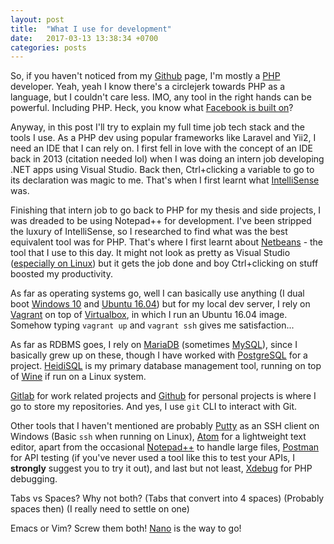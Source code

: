 ```yaml
---
layout: post
title:  "What I use for development"
date:   2017-03-13 13:38:34 +0700
categories: posts
---
```

So, if you haven't noticed from my [Github](https://github.com/baskoros) page, I'm mostly a [PHP](http://www.php.net/) developer. Yeah, yeah I know there's a circlejerk towards PHP as a language, but I couldn't care less. IMO, any tool in the right hands can be powerful. Including PHP. Heck, you know what [Facebook is built on](https://en.wikipedia.org/wiki/HipHop_Virtual_Machine)?

Anyway, in this post I'll try to explain my full time job tech stack and the tools I use. As a PHP dev using popular frameworks like Laravel and Yii2, I need an IDE that I can rely on. I first fell in love with the concept of an IDE back in 2013 (citation needed lol) when I was doing an intern job developing .NET apps using Visual Studio. Back then, Ctrl+clicking a variable to go to its declaration was magic to me. That's when I first learnt what [IntelliSense](https://en.wikipedia.org/wiki/Intelligent_code_completion) was.

Finishing that intern job to go back to PHP for my thesis and side projects, I was dreaded to be using Notepad++ for development. I've been stripped the luxury of IntelliSense, so I researched to find what was the best equivalent tool was for PHP. That's where I first learnt about [Netbeans](https://netbeans.org/) - the tool that I use to this day. It might not look as pretty as Visual Studio ([especially on Linux](https://www.google.com/search?q=netbeans+ugly+linux&oq=netbeans+ugly+linux)) but it gets the job done and boy Ctrl+clicking on stuff boosted my productivity.

As far as operating systems go, well I can basically use anything (I dual boot [Windows 10](https://www.microsoft.com/en-us/windows) and [Ubuntu 16.04](https://www.ubuntu.com/)) but for my local dev server, I rely on [Vagrant](https://www.vagrantup.com/) on top of [Virtualbox](https://www.virtualbox.org/), in which I run an Ubuntu 16.04 image. Somehow typing `vagrant up` and `vagrant ssh` gives me satisfaction...

As far as RDBMS goes, I rely on [MariaDB](https://mariadb.org/) (sometimes [MySQL](https://www.mysql.com/)), since I basically grew up on these, though I have worked with [PostgreSQL](https://www.postgresql.org/) for a project. [HeidiSQL](https://www.heidisql.com/) is my primary database management tool, running on top of [Wine](https://www.winehq.org/) if run on a Linux system.

[Gitlab](https://gitlab.com/) for work related projects and [Github](https://github.com/) for personal projects is where I go to store my repositories. And yes, I use `git` CLI to interact with Git.

Other tools that I haven't mentioned are probably [Putty](http://www.putty.org/) as an SSH client on Windows (Basic `ssh` when running on Linux), [Atom](https://atom.io/) for a lightweight text editor, apart from the occasional [Notepad++](https://notepad-plus-plus.org/) to handle large files, [Postman](https://www.getpostman.com/) for API testing (if you've never used a tool like this to test your APIs, I **strongly** suggest you to try it out), and last but not least, [Xdebug](https://xdebug.org/) for PHP debugging.

Tabs vs Spaces? Why not both? (Tabs that convert into 4 spaces) (Probably spaces then) (I really need to settle on one)

Emacs or Vim? Screw them both! [Nano](https://www.nano-editor.org/) is the way to go!
